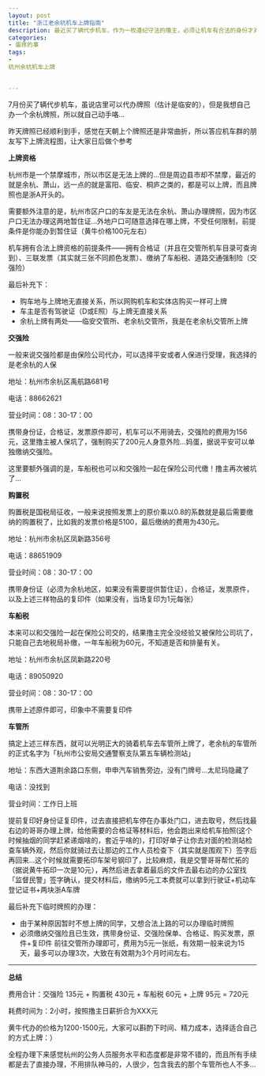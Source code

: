 ```yaml
---
layout: post
title: "浙江老余杭机车上牌指南"
description: 最近买了辆代步机车，作为一枚遵纪守法的撸主，必须让机车有合法的身份才对，为了体现DIY精神，自己全程走了一遍上牌流程...
categories:
- 蛋疼的事
tags:
- 
杭州余杭机车上牌


---
```


7月份买了辆代步机车，虽说店里可以代办牌照（估计是临安的），但是我想自己办一个余杭牌照，所以就自己动手咯...

昨天牌照已经顺利到手，感觉在天朝上个牌照还是非常曲折，所以答应机车群的朋友写下上牌流程图，让大家日后做个参考

**上牌资格**

杭州市是一个禁摩城市，所以市区是无法上牌的...但是周边县市却不禁摩，最近的就是余杭、萧山，远一点的就是富阳、临安、桐庐之类的，都是可以上牌，而且牌照也是浙A开头的。

需要额外注意的是，杭州市区户口的车友是无法在余杭、萧山办理牌照，因为市区户口无法办理这两地暂住证...外地户口可随意选择在哪上牌，不受任何限制，前提条件是你能办到暂住证（黄牛价格100元左右）

机车拥有合法上牌资格的前提条件——拥有合格证（并且在交管所机车目录可查询到）、三联发票（其实就三张不同颜色发票）、缴纳了车船税、道路交通强制险（交强险）

最后补充下：

* 购车地与上牌地无直接关系，所以网购机车和实体店购买一样可上牌
* 车主是否有驾驶证（D或E照）与上牌无直接关系
* 余杭上牌有两处——临安交管所、老余杭交管所，我是在老余杭交管所上牌

**交强险**

一般来说交强险都是由保险公司代办，可以选择平安或者人保进行受理，我选择的是老余杭的人保

地址：杭州市余杭区禹航路681号

电话：88662621

营业时间：08：30-17：00

携带身份证，合格证，发票原件即可，机车可以不用骑去，交强险的费用为156元，这里撸主被人保坑了，强制购买了200元人身意外险...妈蛋，据说平安可以单独缴纳交强险。

这里要额外强调的是，车船税也可以和交强险一起在保险公司代缴！撸主再次被坑了...

**购置税**

购置税是国税局征收，一般来说按照发票上的原价乘以0.8的系数就是最后需要缴纳的购置税了，比如我的发票价格是5100，最后缴纳的费用为430元。

地址：杭州市余杭区凤新路356号

电话：88651909

营业时间：08：30-17：00

携带身份证（必须为余杭地区，如果没有需要提供暂住证），合格证，发票原件，以及上述三样物品的复印件（如果没有，当场复印为1元每张）

**车船税**

本来可以和交强险一起在保险公司交的，结果撸主完全没经验又被保险公司坑了，只能自己去地税局补缴，一年车船税为60元，不知道是否和排量有关。

地址：杭州市余杭区凤新路220号

电话：89050920

营业时间：08：30-17：00

携带上述原件即可，印象中不需要复印件

**车管所**

搞定上述三样东西，就可以光明正大的骑着机车去车管所上牌了，老余杭的车管所的正式名字为「杭州市公安局交通警察支队第五车辆检测站」

地址：东西大道荆余路口东侧，申申汽车销售旁边，没有门牌号...太尼玛隐藏了

电话：没找到

营业时间：工作日上班

提前复印好身份证复印件，过去直接把机车停在办事处门口，进去取号，然后找最右边的哥哥办理上牌，给他需要的合格证等材料后，他会跑出来给机车拍照(这个时候抽烟的同学赶紧递烟啥的，套近乎啥的)，打印好单子让你去对面的检测站检查车辆外观，然后你就骑过去让那边的工作人员检查下（其实就是围观下）签字后再回来...这个时候就需要拓印车架号钢印了，比较麻烦，我是交警哥哥帮忙拓的（据说黄牛拓印一次是10元），再然后进去拿着最后的文件去最右边的办公室找「监督民警」签字确认，提交材料后，缴纳95元工本费就可以拿到行驶证+机动车登记证书+两块浙A车牌

最后补充下临时牌照的办理：

* 由于某种原因暂时不想上牌的同学，又想合法上路的可以办理临时牌照
* 必须缴纳交强险且已生效，携带身份证、交强险保单、合格证、购买发票，原件+复印件 前往交管所办理即可，费用为5元一张纸，有效期一般来说为15天，最多可以办理3次，大致在有效期为3个月时间左右。

---

**总结**

费用合计：交强险 135元 + 购置税 430元 + 车船税 60元 + 上牌 95元 = 720元

耗费时间为：2小时，按照撸主日薪折合为XXX元

黄牛代办的价格为1200-1500元，大家可以斟酌下时间、精力成本，选择适合自己的方式上牌：）

全程办理下来感觉杭州的公务人员服务水平和态度都是非常不错的，而且所有手续都是去了直接办理，不用排队神马的，人很少，包含我去的那个车管所也人不多...





